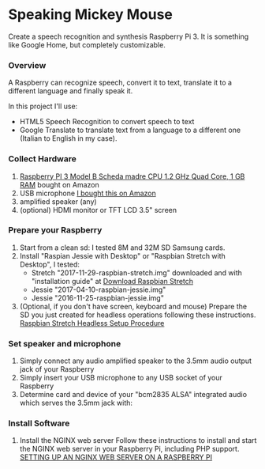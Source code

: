 # Speaking Mickey Mouse
Create a speech recognition and synthesis Raspberry Pi 3. It is something like Google Home, but completely customizable. 

### Overview
A Raspberry can recognize speech, convert it to text, translate it to a different language and finally speak it.

In this project I'll use:
- HTML5 Speech Recognition to convert speech to text
- Google Translate to translate text from a language to a different one (Italian to English in my case).

### Collect Hardware
1. [Raspberry PI 3 Model B Scheda madre CPU 1.2 GHz Quad Core, 1 GB RAM](https://www.amazon.it/gp/product/B01CD5VC92/ref=oh_aui_search_detailpage?ie=UTF8&psc=1) bought on Amazon
2. USB microphone [I bought this on Amazon](https://www.amazon.it/Microfono-Piccolo-desktop-Discorso-registrazione/dp/B00XU1GHO4/ref=sr_1_5?s=electronics&ie=UTF8&qid=1517425711&sr=1-5&keywords=microfono+usb)
3. amplified speaker (any)
4. (optional) HDMI monitor or TFT LCD 3.5" screen

### Prepare your Raspberry
1. Start from a clean sd: I tested 8M and 32M SD Samsung cards.
2. Install "Raspian Jessie with Desktop" or "Raspbian Stretch with Desktop", I tested:
   - Stretch "2017-11-29-raspbian-stretch.img" downloaded and with "installation guide" at [Download Raspbian Stretch](https://www.raspberrypi.org/downloads/raspbian/)
   - Jessie "2017-04-10-raspbian-jessie.img"
   - Jessie "2016-11-25-raspbian-jessie.img"
3. (Optional, if you don't have screen, keyboard and mouse) Prepare the SD you just created for headless operations following these instructions. [
Raspbian Stretch Headless Setup Procedure](https://www.raspberrypi.org/forums/viewtopic.php?t=191252) 

### Set speaker and microphone
1. Simply connect any audio amplified speaker to the 3.5mm audio output jack of your Raspberry
2. Simply insert your USB microphone to any USB socket of your Raspberry
3. Determine card and device of your "bcm2835 ALSA" integrated audio which serves the 3.5mm jack with:


### Install Software
1. Install the NGINX web server
Follow these instructions to install and start the NGINX web server in your Raspberry Pi, including PHP support. 
[SETTING UP AN NGINX WEB SERVER ON A RASPBERRY PI](https://www.raspberrypi.org/documentation/remote-access/web-server/nginx.md)




